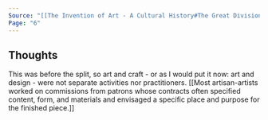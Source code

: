 ```yaml
---
Source: "[[The Invention of Art - A Cultural History#The Great Division]]"
Page: "6"
---
```

## Thoughts
This was before the split, so art and craft - or as I would put it now: art and design - were not separate activities nor practitioners. [[Most artisan-artists worked on commissions from patrons whose contracts often specified content, form, and materials and envisaged a specific place and purpose for the finished piece.]] 